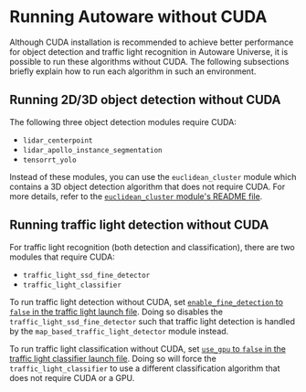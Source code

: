 # Running Autoware without CUDA

Although CUDA installation is recommended to achieve better performance for object detection and traffic light recognition in Autoware Universe, it is possible to run these algorithms without CUDA. 
The following subsections briefly explain how to run each algorithm in such an environment.

## Running 2D/3D object detection without CUDA

The following three object detection modules require CUDA:

- `lidar_centerpoint`
- `lidar_apollo_instance_segmentation`
- `tensorrt_yolo`

Instead of these modules, you can use the `euclidean_cluster` module which contains a 3D object detection algorithm that does not require CUDA. For more details, refer to the [`euclidean_cluster` module's README file](https://github.com/autowarefoundation/autoware.universe/tree/main/perception/euclidean_cluster).

## Running traffic light detection without CUDA

For traffic light recognition (both detection and classification), there are two modules that require CUDA:

- `traffic_light_ssd_fine_detector`
- `traffic_light_classifier`

To run traffic light detection without CUDA, set [`enable_fine_detection` to `false` in the traffic light launch file](https://github.com/autowarefoundation/autoware.universe/blob/9445f3a7acd645d12a64507c3d3bfa57e74a3634/launch/tier4_perception_launch/launch/traffic_light_recognition/traffic_light.launch.xml#L3). Doing so disables the `traffic_light_ssd_fine_detector` such that traffic light detection is handled by the `map_based_traffic_light_detector` module instead.

To run traffic light classification without CUDA, set [`use_gpu` to `false` in the traffic light classifier launch file](https://github.com/autowarefoundation/autoware.universe/blob/9445f3a7acd645d12a64507c3d3bfa57e74a3634/perception/traffic_light_classifier/launch/traffic_light_classifier.launch.xml#L7). Doing so will force the `traffic_light_classifier` to use a different classification algorithm that does not require CUDA or a GPU.